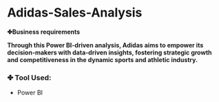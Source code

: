 # Adidas-Sales-Analysis


**✤Business requirements**

**Through this Power BI-driven analysis, Adidas aims to empower its decision-makers with data-driven insights, fostering strategic growth and competitiveness in the dynamic sports and athletic industry.**

### ✤ Tool Used:

- Power BI

